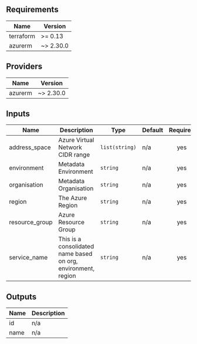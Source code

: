 ## Requirements

| Name | Version |
|------|---------|
| terraform | >= 0.13 |
| azurerm | ~> 2.30.0 |

## Providers

| Name | Version |
|------|---------|
| azurerm | ~> 2.30.0 |

## Inputs

| Name | Description | Type | Default | Required |
|------|-------------|------|---------|:--------:|
| address\_space | Azure Virtual Network CIDR range | `list(string)` | n/a | yes |
| environment | Metadata Environment | `string` | n/a | yes |
| organisation | Metadata Organisation | `string` | n/a | yes |
| region | The Azure Region | `string` | n/a | yes |
| resource\_group | Azure Resource Group | `string` | n/a | yes |
| service\_name | This is a consolidated name based on org, environment, region | `string` | n/a | yes |

## Outputs

| Name | Description |
|------|-------------|
| id | n/a |
| name | n/a |

